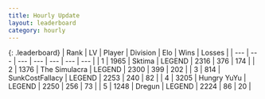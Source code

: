 ```yaml
---
title: Hourly Update
layout: leaderboard
category: hourly
---
```


{: .leaderboard}
| Rank | LV | Player | Division | Elo | Wins | Losses |
| --- | --- | --- | --- | --- | --- | --- |
| <span data-change="0">1</span> | 1965 | <span title="ID: 353063">Sktima</span> | LEGEND | <span data-change="0">2316</span> | <span data-change="0">376</span> | <span data-change="0">174</span> |
| <span data-change="0">2</span> | 1376 | <span title="ID: 366840">The Simulacra</span> | LEGEND | <span data-change="0">2300</span> | <span data-change="0">399</span> | <span data-change="0">202</span> |
| <span data-change="0">3</span> | 814 | <span title="ID: 402846">SunkCostFallacy</span> | LEGEND | <span data-change="0">2253</span> | <span data-change="0">240</span> | <span data-change="0">82</span> |
| <span data-change="0">4</span> | 3205 | <span title="ID: 164871">Hungry YuYu</span> | LEGEND | <span data-change="0">2250</span> | <span data-change="0">256</span> | <span data-change="0">73</span> |
| <span data-change="2">5</span> | 1248 | <span title="ID: 337810">Dregun</span> | LEGEND | <span data-change="0">2224</span> | <span data-change="0">86</span> | <span data-change="0">20</span> |